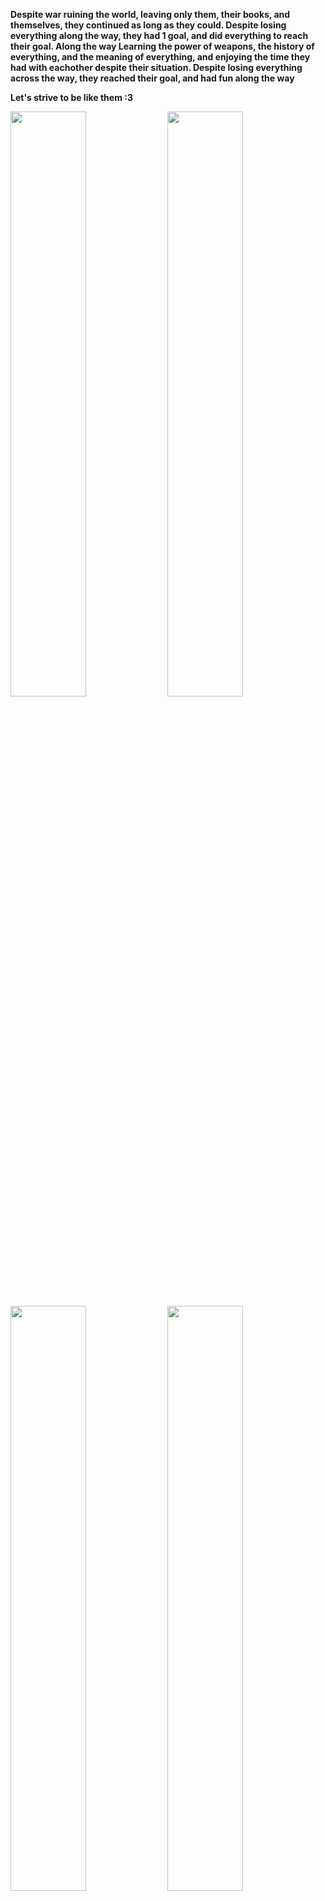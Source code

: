 **Despite war ruining the world, leaving only them, their books, and themselves, they continued as long as they could. Despite losing everything along the way, they had 1 goal, and did everything to reach their goal. Along the way Learning the power of weapons, the history of everything, and the meaning of everything, and enjoying the time they had with eachother despite their situation. Despite losing everything across the way, they reached their goal, and had fun along the way**

**Let's strive to be like them :3**

<div float="left">
  <img style="width: 49%" src="https://user-images.githubusercontent.com/19649813/227292434-67fc64c9-2b82-4c8a-bbd9-4f9b5f6a28ff.jpg">
  <img style="width: 49%" src="https://user-images.githubusercontent.com/19649813/227292656-c568eb03-4c2f-401d-9a1c-f2d09b8b57ec.jpg">
  <img style="width: 49%" src="https://user-images.githubusercontent.com/19649813/227295277-e0f2bde9-cff3-4357-b823-07fa8cddd456.png">
  <img style="width: 49%" src="https://user-images.githubusercontent.com/19649813/227296229-efa77975-11c2-40ab-a0c4-edae27baf7da.png">
  <img style="width: 49%" src="https://user-images.githubusercontent.com/19649813/227296955-41530af2-1ee6-4c3a-9d65-d7d7faa4127e.png">
  <img style="width: 49%" src="https://user-images.githubusercontent.com/19649813/227297689-b1fe69e5-e470-40c3-9ce1-f9979629a96b.png">
</div>


